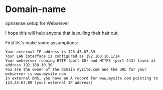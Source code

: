 # Domain-name
opnsense setup for Webserver

I hope this will help anyone that is pulling their hair out.

First let's make some assumptions:

    Your external IP address is 123.45.67.89
    Your LAN interface is configured as 192.168.10.1/24
    Your webserver running HTTP (port 80) and HTTPS (port 443) lives at address 192.168.10.30
    You are the owner of the domain mysite.com and the URL for your webserver is www.mysite.com
    In external DNS, you have an A record for www.mysite.com pointing to 123.45.67.89 (your external IP address)
